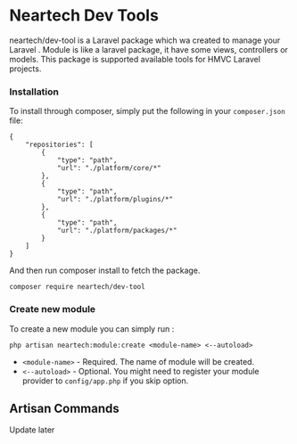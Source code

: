 # Neartech Dev Tools
neartech/dev-tool is a Laravel package which wa created to manage your Laravel
. Module is like a laravel package, it have some views, controllers or models.
This package is supported available tools for HMVC Laravel projects.

### Installation

To install through composer, simply put the following in your `composer.json` file:

```$xslt
{
    "repositories": [
        {
            "type": "path",
            "url": "./platform/core/*"
        },
        {
            "type": "path",
            "url": "./platform/plugins/*"
        },
        {
            "type": "path",
            "url": "./platform/packages/*"
        }
    ]
}
```
And then run composer install to fetch the package.

```$xslt
composer require neartech/dev-tool
```
### Create new module
To create a new module you can simply run :
```$xslt
php artisan neartech:module:create <module-name> <--autoload>
```
- `<module-name>` - Required. The name of module will be created.
- `<--autoload>`  - Optional. You might need to register your module provider to `config/app.php` if you skip option.

## Artisan Commands
Update later
